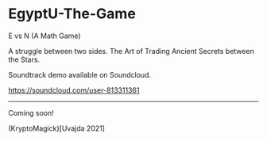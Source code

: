 # EgyptU-The-Game
E vs N (A Math Game)

A struggle between two sides.  The Art of Trading Ancient Secrets between the Stars.

Soundtrack demo available on Soundcloud.

https://soundcloud.com/user-813311361

---
Coming soon!

(KryptoMagick)[Uvajda 2021]

